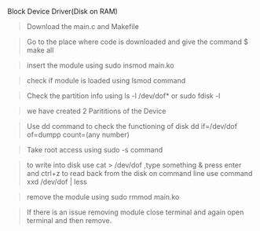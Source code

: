 Block Device Driver(Disk on RAM)


>Download the main.c and Makefile

>Go to the place where code is downloaded and give the command $ make all

>insert the module using sudo insmod main.ko

>check if module is loaded using lsmod command

>Check the partition info using  ls -l /dev/dof*
or sudo fdisk -l

>we have created 2 Parititions of the Device

>Use dd command to check the functioning of disk
dd if=/dev/dof of=dumpp count=(any number)


>Take root access using sudo -s command 

>to write into disk use cat > /dev/dof ,type something & press enter and ctrl+z
to read back from the disk on command line use command xxd /dev/dof | less

>remove the module using sudo rmmod main.ko


>If there is an issue removing module close terminal and again open terminal and then remove.
